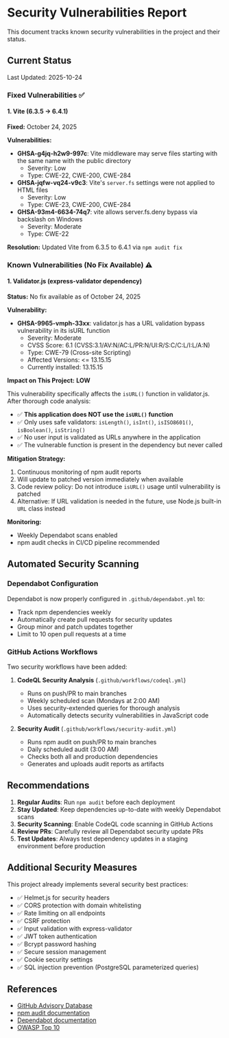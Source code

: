# Security Vulnerabilities Report

This document tracks known security vulnerabilities in the project and their status.

## Current Status

Last Updated: 2025-10-24

### Fixed Vulnerabilities ✅

#### 1. Vite (6.3.5 → 6.4.1)
**Fixed:** October 24, 2025

**Vulnerabilities:**
- **GHSA-g4jq-h2w9-997c**: Vite middleware may serve files starting with the same name with the public directory
  - Severity: Low
  - Type: CWE-22, CWE-200, CWE-284
- **GHSA-jqfw-vq24-v9c3**: Vite's `server.fs` settings were not applied to HTML files
  - Severity: Low
  - Type: CWE-23, CWE-200, CWE-284
- **GHSA-93m4-6634-74q7**: vite allows server.fs.deny bypass via backslash on Windows
  - Severity: Moderate
  - Type: CWE-22

**Resolution:** Updated Vite from 6.3.5 to 6.4.1 via `npm audit fix`

### Known Vulnerabilities (No Fix Available) ⚠️

#### 1. Validator.js (express-validator dependency)
**Status:** No fix available as of October 24, 2025

**Vulnerability:**
- **GHSA-9965-vmph-33xx**: validator.js has a URL validation bypass vulnerability in its isURL function
  - Severity: Moderate
  - CVSS Score: 6.1 (CVSS:3.1/AV:N/AC:L/PR:N/UI:R/S:C/C:L/I:L/A:N)
  - Type: CWE-79 (Cross-site Scripting)
  - Affected Versions: <= 13.15.15
  - Currently installed: 13.15.15

**Impact on This Project:** **LOW**

This vulnerability specifically affects the `isURL()` function in validator.js. After thorough code analysis:
- ✅ **This application does NOT use the `isURL()` function**
- ✅ Only uses safe validators: `isLength()`, `isInt()`, `isISO8601()`, `isBoolean()`, `isString()`
- ✅ No user input is validated as URLs anywhere in the application
- ✅ The vulnerable function is present in the dependency but never called

**Mitigation Strategy:**
1. Continuous monitoring of npm audit reports
2. Will update to patched version immediately when available
3. Code review policy: Do not introduce `isURL()` usage until vulnerability is patched
4. Alternative: If URL validation is needed in the future, use Node.js built-in `URL` class instead

**Monitoring:**
- Weekly Dependabot scans enabled
- npm audit checks in CI/CD pipeline recommended

## Automated Security Scanning

### Dependabot Configuration
Dependabot is now properly configured in `.github/dependabot.yml` to:
- Track npm dependencies weekly
- Automatically create pull requests for security updates
- Group minor and patch updates together
- Limit to 10 open pull requests at a time

### GitHub Actions Workflows
Two security workflows have been added:

1. **CodeQL Security Analysis** (`.github/workflows/codeql.yml`)
   - Runs on push/PR to main branches
   - Weekly scheduled scan (Mondays at 2:00 AM)
   - Uses security-extended queries for thorough analysis
   - Automatically detects security vulnerabilities in JavaScript code

2. **Security Audit** (`.github/workflows/security-audit.yml`)
   - Runs npm audit on push/PR to main branches
   - Daily scheduled audit (3:00 AM)
   - Checks both all and production dependencies
   - Generates and uploads audit reports as artifacts

## Recommendations

1. **Regular Audits**: Run `npm audit` before each deployment
2. **Stay Updated**: Keep dependencies up-to-date with weekly Dependabot scans
3. **Security Scanning**: Enable CodeQL code scanning in GitHub Actions
4. **Review PRs**: Carefully review all Dependabot security update PRs
5. **Test Updates**: Always test dependency updates in a staging environment before production

## Additional Security Measures

This project already implements several security best practices:
- ✅ Helmet.js for security headers
- ✅ CORS protection with domain whitelisting
- ✅ Rate limiting on all endpoints
- ✅ CSRF protection
- ✅ Input validation with express-validator
- ✅ JWT token authentication
- ✅ Bcrypt password hashing
- ✅ Secure session management
- ✅ Cookie security settings
- ✅ SQL injection prevention (PostgreSQL parameterized queries)

## References

- [GitHub Advisory Database](https://github.com/advisories)
- [npm audit documentation](https://docs.npmjs.com/cli/v8/commands/npm-audit)
- [Dependabot documentation](https://docs.github.com/en/code-security/dependabot)
- [OWASP Top 10](https://owasp.org/www-project-top-ten/)

